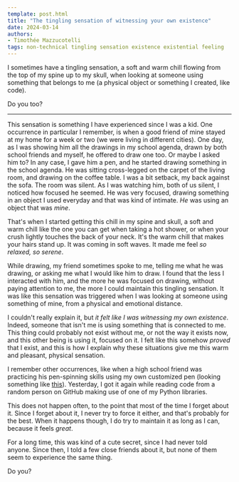 ```yaml
---
template: post.html
title: "The tingling sensation of witnessing your own existence"
date: 2024-03-14
authors:
- Timothée Mazzucotelli
tags: non-technical tingling sensation existence existential feeling
---
```


I sometimes have a tingling sensation, a soft and warm chill
flowing from the top of my spine up to my skull, when looking
at someone using something that belongs to me (a physical object
or something I created, like code).

Do you too?

<!--more-->

---

This sensation is something I have experienced since I was a kid.
One occurrence in particular I remember, is when a good friend of mine
stayed at my home for a week or two (we were living in different cities).
One day, as I was showing him all the drawings in my school agenda,
drawn by both school friends and myself, he offered to draw one too.
Or maybe I asked him to? In any case, I gave him a pen, and he started
drawing something in the school agenda. He was sitting cross-legged
on the carpet of the living room, and drawing on the coffee table.
I was a bit setback, my back against the sofa.
The room was silent. As I was watching him, both of us silent,
I noticed how focused he seemed. He was very focused, drawing
something in an object I used everyday and that was kind of intimate.
*He* was using an object that was *mine*.

That's when I started getting this chill in my spine and skull,
a soft and warm chill like the one you can get when taking a hot shower,
or when your crush lightly touches the back of your neck.
It's the warm chill that makes your hairs stand up.
It was coming in soft waves. It made me feel *so relaxed, so serene*.

While drawing, my friend sometimes spoke to me,
telling me what he was drawing,
or asking me what I would like him to draw.
I found that the less I interacted with him,
and the more he was focused on drawing, without paying attention to me,
the more I could maintain this tingling sensation.
It was like this sensation was triggered when I was
looking at someone using something of mine,
from a physical and emotional distance.

I couldn't really explain it, but
*it felt like I was witnessing my own existence*.
Indeed, someone that isn't me is using something
that is connected to me. This thing could probably
not exist without me, or not the way it exists now,
and this other being is using it, focused on it.
I felt like this somehow *proved* that I exist,
and this is how I explain why these situations
give me this warm and pleasant, physical sensation.

I remember other occurrences, like when a high school friend
was practicing his pen-spinning skills using my own customized pen
(looking something like [this][pen]). Yesterday, I got it again
while reading code from a random person on GitHub making use of
one of my Python libraries.

[pen]: https://external-content.duckduckgo.com/iu/?u=https%3A%2F%2Fi.ytimg.com%2Fvi%2FUGhb0o2Jg8Y%2Fmaxresdefault.jpg&f=1&nofb=1&ipt=bea452a5b811af025462925c07b3e3c954b25568380b72bd136f6539b4d5f2b8&ipo=images

This does not happen often, to the point that most of the time
I forget about it. Since I forget about it, I never try to force it either,
and that's probably for the best. When it happens though, I do try
to maintain it as long as I can, because it feels *great*.

For a long time, this was kind of a cute secret,
since I had never told anyone. Since then, I told a few close friends
about it, but none of them seem to experience the same thing.

Do you?

